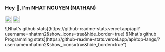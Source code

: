 
### Hey 👋, I'm NHAT NGUYEN (NATHAN) 

<a href="https://www.linkedin.com/in/nhat-nguyen-514967139/">
  <img align="left" alt="Nathan's LinkdeIn" width="22px" src="https://cdn.jsdelivr.net/npm/simple-icons@v3/icons/linkedin.svg" />
</a>
<a href="https://www.instagram.com/nhatnguyen9507/?hl=en">
  <img align="left" alt="Nathan's Instagram" width="22px" src="https://cdn.jsdelivr.net/npm/simple-icons@v3/icons/instagram.svg" />
</a>  

<br />
<br />
![Nhat's github stats](https://github-readme-stats.vercel.app/api?username=nhatmn2&show_icons=true&hide_border=true)
![Nhat's github Programming stats](https://github-readme-stats.vercel.app/api/top-langs/?username=nhatmn2&show_icons=true&hide_border=true")
